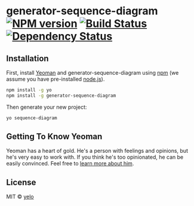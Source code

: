 # generator-sequence-diagram [![NPM version][npm-image]][npm-url] [![Build Status][travis-image]][travis-url] [![Dependency Status][daviddm-image]][daviddm-url]
> 

## Installation

First, install [Yeoman](http://yeoman.io) and generator-sequence-diagram using [npm](https://www.npmjs.com/) (we assume you have pre-installed [node.js](https://nodejs.org/)).

```bash
npm install -g yo
npm install -g generator-sequence-diagram
```

Then generate your new project:

```bash
yo sequence-diagram
```

## Getting To Know Yeoman

Yeoman has a heart of gold. He&#39;s a person with feelings and opinions, but he&#39;s very easy to work with. If you think he&#39;s too opinionated, he can be easily convinced. Feel free to [learn more about him](http://yeoman.io/).

## License

MIT © [yelo]()


[npm-image]: https://badge.fury.io/js/generator-sequence-diagram.svg
[npm-url]: https://npmjs.org/package/generator-sequence-diagram
[travis-image]: https://travis-ci.org/imyelo/generator-sequence-diagram.svg?branch=master
[travis-url]: https://travis-ci.org/imyelo/generator-sequence-diagram
[daviddm-image]: https://david-dm.org/imyelo/generator-sequence-diagram.svg?theme=shields.io
[daviddm-url]: https://david-dm.org/imyelo/generator-sequence-diagram
